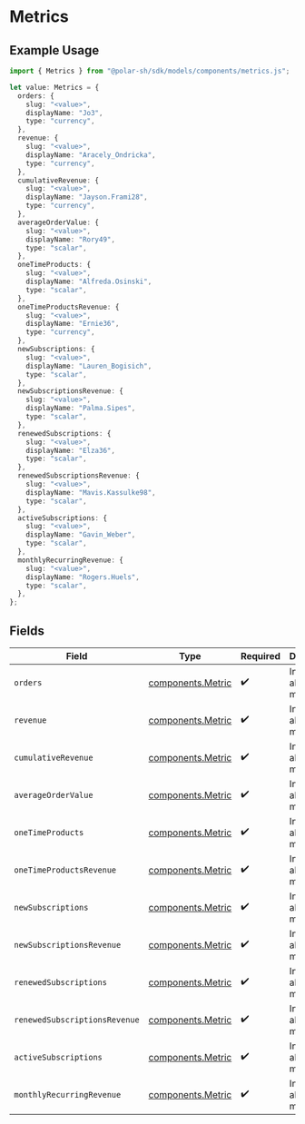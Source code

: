 # Metrics

## Example Usage

```typescript
import { Metrics } from "@polar-sh/sdk/models/components/metrics.js";

let value: Metrics = {
  orders: {
    slug: "<value>",
    displayName: "Jo3",
    type: "currency",
  },
  revenue: {
    slug: "<value>",
    displayName: "Aracely_Ondricka",
    type: "currency",
  },
  cumulativeRevenue: {
    slug: "<value>",
    displayName: "Jayson.Frami28",
    type: "currency",
  },
  averageOrderValue: {
    slug: "<value>",
    displayName: "Rory49",
    type: "scalar",
  },
  oneTimeProducts: {
    slug: "<value>",
    displayName: "Alfreda.Osinski",
    type: "scalar",
  },
  oneTimeProductsRevenue: {
    slug: "<value>",
    displayName: "Ernie36",
    type: "currency",
  },
  newSubscriptions: {
    slug: "<value>",
    displayName: "Lauren_Bogisich",
    type: "scalar",
  },
  newSubscriptionsRevenue: {
    slug: "<value>",
    displayName: "Palma.Sipes",
    type: "scalar",
  },
  renewedSubscriptions: {
    slug: "<value>",
    displayName: "Elza36",
    type: "scalar",
  },
  renewedSubscriptionsRevenue: {
    slug: "<value>",
    displayName: "Mavis.Kassulke98",
    type: "scalar",
  },
  activeSubscriptions: {
    slug: "<value>",
    displayName: "Gavin_Weber",
    type: "scalar",
  },
  monthlyRecurringRevenue: {
    slug: "<value>",
    displayName: "Rogers.Huels",
    type: "scalar",
  },
};
```

## Fields

| Field                                                  | Type                                                   | Required                                               | Description                                            |
| ------------------------------------------------------ | ------------------------------------------------------ | ------------------------------------------------------ | ------------------------------------------------------ |
| `orders`                                               | [components.Metric](../../models/components/metric.md) | :heavy_check_mark:                                     | Information about a metric.                            |
| `revenue`                                              | [components.Metric](../../models/components/metric.md) | :heavy_check_mark:                                     | Information about a metric.                            |
| `cumulativeRevenue`                                    | [components.Metric](../../models/components/metric.md) | :heavy_check_mark:                                     | Information about a metric.                            |
| `averageOrderValue`                                    | [components.Metric](../../models/components/metric.md) | :heavy_check_mark:                                     | Information about a metric.                            |
| `oneTimeProducts`                                      | [components.Metric](../../models/components/metric.md) | :heavy_check_mark:                                     | Information about a metric.                            |
| `oneTimeProductsRevenue`                               | [components.Metric](../../models/components/metric.md) | :heavy_check_mark:                                     | Information about a metric.                            |
| `newSubscriptions`                                     | [components.Metric](../../models/components/metric.md) | :heavy_check_mark:                                     | Information about a metric.                            |
| `newSubscriptionsRevenue`                              | [components.Metric](../../models/components/metric.md) | :heavy_check_mark:                                     | Information about a metric.                            |
| `renewedSubscriptions`                                 | [components.Metric](../../models/components/metric.md) | :heavy_check_mark:                                     | Information about a metric.                            |
| `renewedSubscriptionsRevenue`                          | [components.Metric](../../models/components/metric.md) | :heavy_check_mark:                                     | Information about a metric.                            |
| `activeSubscriptions`                                  | [components.Metric](../../models/components/metric.md) | :heavy_check_mark:                                     | Information about a metric.                            |
| `monthlyRecurringRevenue`                              | [components.Metric](../../models/components/metric.md) | :heavy_check_mark:                                     | Information about a metric.                            |